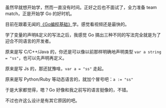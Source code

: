 虽然早就想开始学，然而一直没有时间。正好之后也不面试了，全力准备 team match，正是开始学 Go 的好时机。

目前在跟着无闻的[《Go编程基础》][1]学。感觉看视频还是最快的。

学了变量的声明&定义的写法之后，我感觉 Go 搞出三种不同的写法完全就是为了迎合不同语言的开发者。

原来是写 C/C++/Java 的，你还是可以像以前那样明确地声明类型 `var a string = "ss"`，也可以先声明再定义。

原来是写 Js 的，那还犹豫啥，`var a = "ss"` 走起。

原来是写 Python/Ruby 等动态语言的，就加个冒号吧：`a := "ss"`

于是大家都觉得，嗯？Go 好像和我之前写的语言挺像的，不错。

不过也许这么设计是有其它原因的吧。

[1]: https://github.com/Unknwon/go-fundamental-programming